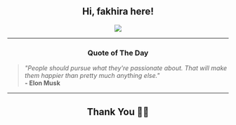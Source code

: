 <h2 align="center"> Hi, fakhira here!</h2>

<p align="center">
<a href="https://github.com/fakhiralkda" alt="github streak"><img src="https://dvst-streak.herokuapp.com/?user=fakhiralkda&theme=tokyonight&fire=DD472C"></a>
</p>

<hr>
<h3 align="center">Quote of The Day</h3>
<p align="center">
<blockquote>
<i>"People should pursue what they're passionate about. That will make them happier than pretty much anything else."</i>
<br>
<b>- Elon Musk</b>
</blockquote>
</p>


<hr>
<h2 align="center">Thank You 🙏🏼</h2>
